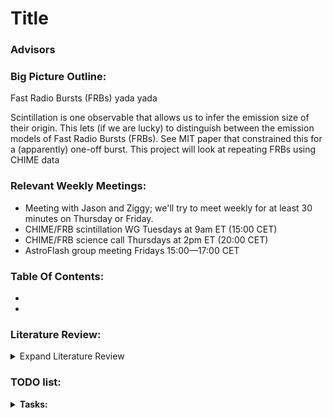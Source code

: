 # Title

### Advisors 

### **Big Picture Outline:**
Fast Radio Bursts (FRBs) yada yada 

Scintillation is one observable that allows us to infer the emission size of their origin. This lets (if we are lucky) to distinguish between the emission models of Fast Radio Bursts (FRBs). See MIT paper that constrained this for a (apparently) one-off burst. This project will look at repeating FRBs using CHIME data

### **Relevant Weekly Meetings:**
* Meeting with Jason and Ziggy; we'll try to meet weekly for at least 30 minutes on Thursday or Friday.
* CHIME/FRB scintillation WG Tuesdays at 9am ET (15:00 CET)
* CHIME/FRB science call Thursdays at 2pm ET (20:00 CET)
* AstroFlash group meeting Fridays 15:00—​17:00 CET

### **Table Of Contents:**
- 
- 

### **Literature Review:**
<details>
  <summary>Expand Literature Review</summary>

- [ ] **Review key papers on Fast Radio Bursts (FRBs), with a focus on scintillation**
    - **FRB Review Articles**
        - [x] [Fast radio bursts at the dawn of the 2020s (Petroff et al 2022)](https://ui.adsabs.harvard.edu/abs/2022A%26ARv..30....2P/abstract)
    - **Scintillation in FRBs**
        - [x] [Constraining the FRB mechanism from scintillation in the host galaxy (Kumar et al 2023)](https://watermark.silverchair.com/stad3010.pdf?token=AQECAHi208BE49Ooan9kkhW_Ercy7Dm3ZL_9Cf3qfKAc485ysgAAA1UwggNRBgkqhkiG9w0BBwagggNCMIIDPgIBADCCAzcGCSqGSIb3DQEHATAeBglghkgBZQMEAS4wEQQM0NNsmCv_S0SFyYARAgEQgIIDCB9hKuhNcD7JWHf1vH571LLUdvPYwm57rhICpsf2pHy-nxmDH4zpqURaR-qGmTOVWzGmRqSAoN6gq9bfqLz7de9ffNE6Yv4tBwMw2AyvE8HZ0mSAJmpPYRCtj2BKbZ7r0U44_kbLSuGqVBMZ3U3AK-jdHXbhyH3fwAj5NZvv-SvX-kInXA_4ouug6RDhQVqFWT0wdnXPAVnEuoF1wI4FHemcenXF60gVW6hkicdwnM7TUcVvwXgglXhpjPuxuiPMFuolgiAaB1_IcqTTpzfHWMosneaHY3lZUAUszwGdaQVLCB1-FIKbrJNrU4cziakhWvalTFv7X7zGHusRxCh_SlrzK1u1Bdj9TNhHnJzZGzsQNViVw10paogJBzxj71crq-E4Spp7VefyaRtmvhvnU0IbK3yQfJp6YwgqHWi50d-NVN_epyqes9W3lCFlgmxjjCZThECNO9UCYawi_IGHZxLri6bOUWuTFetPWhYJsdHXvT8cEpyZyzDRavbLeTLRQ3mTnq8w9bF77uqGJgu-eLk7yB57lqKH4D1Tw3j_qk9S12_sHMYHWD46hRU2pNwyM9wLqx00Zra6psW7WngD71TMufHAhR_hOlqIXyRdQk4nekXC7pDxjl_HcsNGLp5iHkieBZd1NuO47dwH4KvvMgLr1CSHn8UE5sXhKTsoENr84VB06iThjyWFduhCmqKKz698IFvU0a_9ZZvN0KJ5WDAA_jSJLUIgdERQT4fC9-ybiMYZfVp_uwbfnPuSFidWjFJTWoB2_mOgm4OlUR4O1xT2eEwJTHsy2e_vX5xnghqS5cmRUJ50bBqlZeA7lTznZTqUeImXQ6rwqH_4QhbfPCvmTwlEKo84tPmGoFlJQj21NNCSCCHob3An_GZC7PVV-bceDO6j0atTLitkLldQGNcp0f8xJ-x7uvjeIHrzV3YRFN420om9ltp4EfUAba6Fr-TwLqd3D0F7_5XeCH-wjOFu_bGck4oEFaqb4ozk_7uORLpaHlyywh38jP56WnpVv7oV0308kSln)
        - [x] [Two-screen scattering in CRAFT FRBs (Sammons et al 2023)](https://ui.adsabs.harvard.edu/abs/2023MNRAS.525.5653S/abstract)
        - [x] [Scintillation time-scale measurement of the highly active FRB20201124A (Main et al 2022)](https://ui.adsabs.harvard.edu/abs/2022MNRAS.509.3172M/abstract)
        - [ ] [Modelling annual scintillation velocity variations of FRB 20201124A (Main et al 2023)](https://ui.adsabs.harvard.edu/abs/2023MNRAS.522L..36M/abstract)
        - [x] [Scintillation Arc from FRB 20220912A (Zi-Wei et al 2024)](https://ui.adsabs.harvard.edu/abs/2024SCPMA..6719512W/abstract)
    - **Scintillation to Constrain Emission Size Regions**
        - [x] [Radio scintillation of gamma-ray-burst afterglows (Goodman 1997)](https://arxiv.org/pdf/astro-ph/9706084)
</details>

### **TODO list:**
<details>
  <summary><strong>Tasks:</strong></summary>

### Completed:

- **Documentation**
    - [x] init a conda env with a corresponding `.yml` file for reproducibility
    - [x] Learn Google Calendar, and make note of important meetings
    - [x] Break literature review into its own section

### In Progress:

- **Lit Review**
    - Reading a bunch of papers
- **Thesis**
    - [ ] Write a 1-3 paragraph proposal including a "reasonable" timeline

### Not Started:

- **Programming**
    - [ ] Download and set in `~/.bashrc` the carta fits viewer on my laptop

- **Thesis** 
    - [ ] Write 1-3 paragraph proposal including "reasonable" timeline

- **Documentation**
    - [ ] Organize! Update the GitHub readme with the big picture outline after reading a few papers
    - [ ] Start the Table of Contents section, add license, and a figure showing CHIME and scintillation

- **Science Propaganda**
    - Try out making science propaganda videos for FRBs for TikTok, and Instagram

- **PhD Applications**
    - Work on editing personal statement, CV
    - Update website 

- **Questions**
    - When do we use hyphens - in words in science?
</details>

